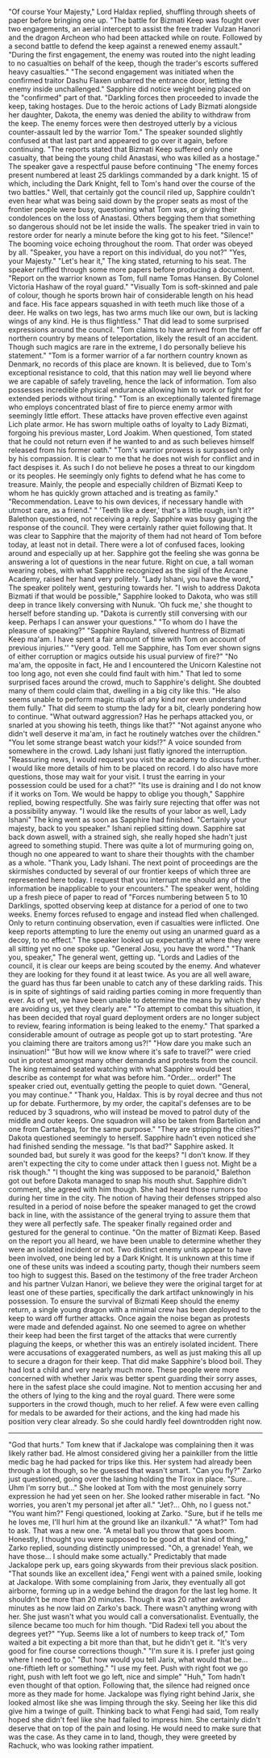 
"Of course Your Majesty," Lord Haldax replied, shuffling through sheets of paper before bringing one up.
"The battle for Bizmati Keep was fought over two engagements, an aerial intercept to assist the free trader Vulzan Hanori and the dragon Archeon who had been attacked while on route. Followed by a second battle to defend the keep against a renewed enemy assault."
"During the first engagement, the enemy was routed into the night leading to no casualties on behalf of the keep, though the trader's escorts suffered heavy casualties."
"The second engagement was initiated when the confirmed traitor Dashu Flaxen unbarred the entrance door, letting the enemy inside unchallenged." Sapphire did notice weight being placed on the "confirmed" part of that. "Darkling forces then proceeded to invade the keep, taking hostages. Due to the heroic actions of Lady Bizmati alongside her daughter, Dakota, the enemy was denied the ability to withdraw from the keep. The enemy forces were then destroyed utterly by a vicious counter-assault led by the warrior Tom." The speaker sounded slightly confused at that last part and appeared to go over it again, before continuing.
"The reports stated that Bizmati Keep suffered only one casualty, that being the young child Anastasi, who was killed as a hostage." The speaker gave a respectful pause before continuing "The enemy forces present numbered at least 25 darklings commanded by a dark knight. 15 of which, including the Dark Knight, fell to Tom's hand over the course of the two battles."
Well, that certainly got the council riled up, Sapphire couldn't even hear what was being said down by the proper seats as most of the frontier people were busy, questioning what Tom was, or giving their condolences on the loss of Anastasi. Others begging them that something so dangerous should not be let inside the walls.
The speaker tried in vain to restore order for nearly a minute before the king got to his feet.
"Silence!" The booming voice echoing throughout the room. That order was obeyed by all. "Speaker, you have a report on this individual, do you not?"
"Yes, your Majesty."
"Let's hear it," The king stated, returning to his seat. The speaker ruffled through some more papers before producing a document.
"Report on the warrior known as Tom, full name Tomas Hansen. By Colonel Victoria Hashaw of the royal guard."
"Visually Tom is soft-skinned and pale of colour, though he sports brown hair of considerable length on his head and face. His face appears squashed in with teeth much like those of a deer. He walks on two legs, has two arms much like our own, but is lacking wings of any kind. He is thus flightless." That did lead to some surprised expressions around the council.
"Tom claims to have arrived from the far off northern country by means of teleportation, likely the result of an accident. Though such magics are rare in the extreme, I do personally believe his statement."
"Tom is a former warrior of a far northern country known as Denmark, no records of this place are known. It is believed, due to Tom's exceptional resistance to cold, that this nation may well lie beyond where we are capable of safely traveling, hence the lack of information. Tom also possesses incredible physical endurance allowing him to work or fight for extended periods without tiring."
"Tom is an exceptionally talented firemage who employs concentrated blast of fire to pierce enemy armor with seemingly little effort. These attacks have proven effective even against Lich plate armor. He has sworn multiple oaths of loyalty to Lady Bizmati, forgoing his previous master, Lord Joakim. When questioned, Tom stated that he could not return even if he wanted to and as such believes himself released from his former oath."
"Tom's warrior prowess is surpassed only by his compassion. It is clear to me that he does not wish for conflict and in fact despises it. As such I do not believe he poses a threat to our kingdom or its peoples. He seemingly only fights to defend what he has come to treasure. Mainly, the people and especially children of Bizmati Keep to whom he has quickly grown attached and is treating as family."
"Recommendation. Leave to his own devices, if necessary handle with utmost care, as a friend."
" 'Teeth like a deer,' that's a little rough, isn't it?" Balethon questioned, not receiving a reply. Sapphire was busy gauging the response of the council.
They were certainly rather quiet following that. It was clear to Sapphire that the majority of them had not heard of Tom before today, at least not in detail. There were a lot of confused faces, looking around and especially up at her. Sapphire got the feeling she was gonna be answering a lot of questions in the near future.
Right on cue, a tall woman wearing robes, with what Sapphire recognized as the sigil of the Arcane Academy, raised her hand very politely.
"Lady Ishani, you have the word," The speaker politely went, gesturing towards her.
"I wish to address Dakota Bizmati if that would be possible," Sapphire looked to Dakota, who was still deep in trance likely conversing with Nunuk.
'Oh fuck me,' she thought to herself before standing up. "Dakota is currently still conversing with our keep. Perhaps I can answer your questions."
"To whom do I have the pleasure of speaking?"
"Sapphire Rayland, silvered huntress of Bizmati Keep ma'am. I have spent a fair amount of time with Tom on account of previous injuries.''
"Very good. Tell me Sapphire, has Tom ever shown signs of either corruption or magics outside his usual purview of fire?"
"No ma'am, the opposite in fact, He and I encountered the Unicorn Kalestine not too long ago, not even she could find fault with him." That led to some surprised faces around the crowd, much to Sapphire's delight. She doubted many of them could claim that, dwelling in a big city like this. "He also seems unable to perform magic rituals of any kind nor even understand them fully." That did seem to stump the lady for a bit, clearly pondering how to continue.
"What outward aggression? Has he perhaps attacked you, or snarled at you showing his teeth, things like that?"
"Not against anyone who didn't well deserve it ma'am, in fact he routinely watches over the children."
"You let some strange beast watch your kids!?" A voice sounded from somewhere in the crowd. Lady Ishani just flatly ignored the interruption.
"Reassuring news, I would request you visit the academy to discuss further. I would like more details of him to be placed on record. I do also have more questions, those may wait for your visit. I trust the earring in your possession could be used for a chat?"
"Its use is draining and I do not know if it works on Tom.  We would be happy to oblige you though," Sapphire replied, bowing respectfully. She was fairly sure rejecting that offer was not a possibility anyway.
"I would like the results of your labor as well, Lady Ishani" The king went as soon as Sapphire had finished.
"Certainly your majesty, back to you speaker." Ishani replied sitting down. Sapphire sat back down aswell, with a strained sigh, she really hoped she hadn't just agreed to something stupid.
There was quite a lot of murmuring going on, though no one appeared to want to share their thoughts with the chamber as a whole.
"Thank you, Lady Ishani. The next point of proceedings are the skirmishes conducted by several of our frontier keeps of which three are represented here today. I request that you interrupt me should any of the information be inapplicable to your encounters." The speaker went, holding up a fresh piece of paper to read of "Forces numbering between 5 to 10 Darklings, spotted observing keep at distance for a period of one to two weeks. Enemy forces refused to engage and instead fled when challenged. Only to return continuing observation, even if casualties were inflicted. One keep reports attempting to lure the enemy out using an unarmed guard as a decoy, to no effect." The speaker looked up expectantly at where they were all sitting yet no one spoke up. "General Josu, you have the word."
"Thank you, speaker," The general went, getting up. "Lords and Ladies of the council, it is clear our keeps are being scouted by the enemy. And whatever they are looking for they found it at least twice. As you are all well aware, the guard has thus far been unable to catch any of these darkling raids. This is in spite of sightings of said raiding parties coming in more frequently than ever. As of yet, we have been unable to determine the means by which they are avoiding us, yet they clearly are."
"To attempt to combat this situation, it has been decided that royal guard deployment orders are no longer subject to review, fearing information is being leaked to the enemy." That sparked a considerable amount of outrage as people got up to start protesting.
"Are you claiming there are traitors among us?!" "How dare you make such an insinuation!" "But how will we know where it's safe to travel?" were cried out in protest amongst many other demands and protests from the council. The king remained seated watching with what Sapphire would best describe as contempt for what was before him.
"Order… order!" The speaker cried out, eventually getting the people to quiet down. "General, you may continue."
"Thank you, Haldax. This is by royal decree and thus not up for debate. Furthermore, by my order, the capital's defenses are to be reduced by 3 squadrons, who will instead be moved to patrol duty of the middle and outer keeps. One squadron will also be taken from Bartelion and one from Cartahega, for the same purpose."
"They are stripping the cities?" Dakota questioned seemingly to herself. Sapphire hadn't even noticed she had finished sending the message.
"Is that bad?" Sapphire asked. It sounded bad, but surely it was good for the keeps?
"I don't know. If they aren't expecting the city to come under attack then I guess not. Might be a risk though."
"I thought the king was supposed to be paranoid," Balethon got out before Dakota managed to snap his mouth shut. Sapphire didn't comment, she agreed with him though. She had heard those rumors too during her time in the city.
The notion of having their defenses stripped also resulted in a period of noise before the speaker managed to get the crowd back in line, with the assistance of the general trying to assure them that they were all perfectly safe.
The speaker finally regained order and gestured for the general to continue. "On the matter of Bizmati Keep. Based on the report you all heard, we have been unable to determine whether they were an isolated incident or not. Two distinct enemy units appear to have been involved, one being led by a Dark Knight. It is unknown at this time if one of these units was indeed a scouting party, though their numbers seem too high to suggest this.
Based on the testimony of the free trader Archeon and his partner Vulzan Hanori, we believe they were the original target for at least one of these parties, specifically the dark artifact unknowingly in his possession. To ensure the survival of Bizmati Keep should the enemy return, a single young dragon with a minimal crew has been deployed to the keep to ward off further attacks.
Once again the noise began as protests were made and defended against. No one seemed to agree on whether their keep had been the first target of the attacks that were currently plaguing the keeps, or whether this was an entirely isolated incident. There were accusations of exaggerated numbers, as well as just making this all up to secure a dragon for their keep.
That did make Sapphire's blood boil. They had lost a child and very nearly much more. These people were more concerned with whether Jarix was better spent guarding their sorry asses, here in the safest place she could imagine. Not to mention accusing her and the others of lying to the king and the royal guard.
There were some supporters in the crowd though, much to her relief. A few were even calling for medals to be awarded for their actions, and the king had made his position very clear already. So she could hardly feel downtrodden right now.
***
"God that hurts."
Tom knew that if Jackalope was complaining then it was likely rather bad. He almost considered giving her a painkiller from the little medic bag he had packed for trips like this. Her system had already been through a lot though, so he guessed that wasn't smart.
"Can you fly?" Zarko just questioned, going over the lashing holding the Tirox in place.
"Sure… Uhm I'm sorry but…" She looked at Tom with the most genuinely sorry expression he had yet seen on her. She looked rather miserable in fact.
"No worries, you aren't my personal jet after all."
"Jet?... Ohh, no I guess not."
"You want him?" Fengi questioned, looking at Zarko.
"Sure, but if he tells me he loves me, I'll hurl him at the ground like an iIxankull."
"A what?" Tom had to ask. That was a new one.
"A metal ball you throw that goes boom. Honestly, I thought you were supposed to be good at that kind of thing," Zarko replied, sounding distinctly unimpressed.
"Oh, a grenade! Yeah, we have those… I should make some actually." Predictably that made Jackalope perk up, ears going skywards from their previous slack position.
"That sounds like an excellent idea," Fengi went with a pained smile, looking at Jackalope.
With some complaining from Jarix, they eventually all got airborne, forming up in a wedge behind the dragon for the last leg home. It shouldn't be more than 20 minutes. Though it was 20 rather awkward minutes as he now laid on Zarko's back.
There wasn't anything wrong with her. She just wasn't what you would call a conversationalist. Eventually, the silence became too much for him though.
"Did Radexi tell you about the degrees yet?"
"Yup. Seems like a lot of numbers to keep track of," Tom waited a bit expecting a bit more than that, but he didn't get it.
"It's very good for fine course corrections though."
"I'm sure it is. I prefer just going where I need to go."
"But how would you tell Jarix, what would that be… one-fiftieth left or something."
"I use my feet. Push with right foot we go right, push with left foot we go left, nice and simple"
"Huh," Tom hadn't even thought of that option.
Following that, the silence had reigned once more as they made for home. Jackalope was flying right behind Jarix, she looked almost like she was limping through the sky. Seeing her like this did give him a twinge of guilt. Thinking back to what Fengi had said, Tom really hoped she didn't feel like she had failed to impress him. She certainly didn't deserve that on top of the pain and losing. He would need to make sure that was the case. As they came in to land, though, they were greeted by Rachuck, who was looking rather impatient.